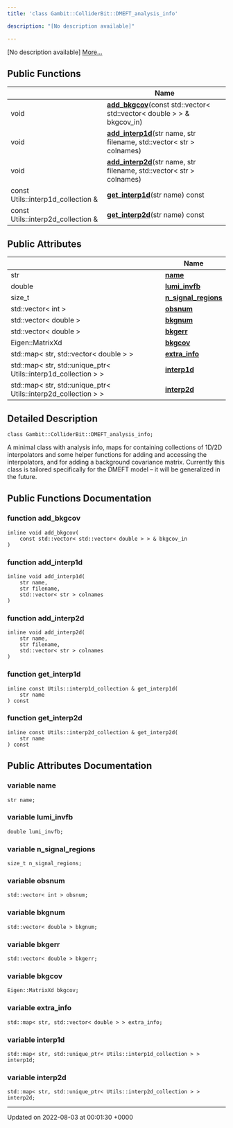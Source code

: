 ```yaml
---
title: 'class Gambit::ColliderBit::DMEFT_analysis_info'

description: "[No description available]"

---
```









[No description available] [More...](#detailed-description)

## Public Functions

|                | Name           |
| -------------- | -------------- |
| void | **[add_bkgcov](/documentation/code/main/classes/classgambit_1_1colliderbit_1_1dmeft__analysis__info/#function-add-bkgcov)**(const std::vector< std::vector< double > > & bkgcov_in) |
| void | **[add_interp1d](/documentation/code/main/classes/classgambit_1_1colliderbit_1_1dmeft__analysis__info/#function-add-interp1d)**(str name, str filename, std::vector< str > colnames) |
| void | **[add_interp2d](/documentation/code/main/classes/classgambit_1_1colliderbit_1_1dmeft__analysis__info/#function-add-interp2d)**(str name, str filename, std::vector< str > colnames) |
| const Utils::interp1d_collection & | **[get_interp1d](/documentation/code/main/classes/classgambit_1_1colliderbit_1_1dmeft__analysis__info/#function-get-interp1d)**(str name) const |
| const Utils::interp2d_collection & | **[get_interp2d](/documentation/code/main/classes/classgambit_1_1colliderbit_1_1dmeft__analysis__info/#function-get-interp2d)**(str name) const |

## Public Attributes

|                | Name           |
| -------------- | -------------- |
| str | **[name](/documentation/code/main/classes/classgambit_1_1colliderbit_1_1dmeft__analysis__info/#variable-name)**  |
| double | **[lumi_invfb](/documentation/code/main/classes/classgambit_1_1colliderbit_1_1dmeft__analysis__info/#variable-lumi-invfb)**  |
| size_t | **[n_signal_regions](/documentation/code/main/classes/classgambit_1_1colliderbit_1_1dmeft__analysis__info/#variable-n-signal-regions)**  |
| std::vector< int > | **[obsnum](/documentation/code/main/classes/classgambit_1_1colliderbit_1_1dmeft__analysis__info/#variable-obsnum)**  |
| std::vector< double > | **[bkgnum](/documentation/code/main/classes/classgambit_1_1colliderbit_1_1dmeft__analysis__info/#variable-bkgnum)**  |
| std::vector< double > | **[bkgerr](/documentation/code/main/classes/classgambit_1_1colliderbit_1_1dmeft__analysis__info/#variable-bkgerr)**  |
| Eigen::MatrixXd | **[bkgcov](/documentation/code/main/classes/classgambit_1_1colliderbit_1_1dmeft__analysis__info/#variable-bkgcov)**  |
| std::map< str, std::vector< double > > | **[extra_info](/documentation/code/main/classes/classgambit_1_1colliderbit_1_1dmeft__analysis__info/#variable-extra-info)**  |
| std::map< str, std::unique_ptr< Utils::interp1d_collection > > | **[interp1d](/documentation/code/main/classes/classgambit_1_1colliderbit_1_1dmeft__analysis__info/#variable-interp1d)**  |
| std::map< str, std::unique_ptr< Utils::interp2d_collection > > | **[interp2d](/documentation/code/main/classes/classgambit_1_1colliderbit_1_1dmeft__analysis__info/#variable-interp2d)**  |

## Detailed Description

```
class Gambit::ColliderBit::DMEFT_analysis_info;
```


A minimal class with analysis info, maps for containing collections of 1D/2D interpolators and some helper functions for adding and accessing the interpolators, and for adding a background covariance matrix. Currently this class is tailored specifically for the DMEFT model &ndash; it will be generalized in the future. 

## Public Functions Documentation

### function add_bkgcov

```
inline void add_bkgcov(
    const std::vector< std::vector< double > > & bkgcov_in
)
```


### function add_interp1d

```
inline void add_interp1d(
    str name,
    str filename,
    std::vector< str > colnames
)
```


### function add_interp2d

```
inline void add_interp2d(
    str name,
    str filename,
    std::vector< str > colnames
)
```


### function get_interp1d

```
inline const Utils::interp1d_collection & get_interp1d(
    str name
) const
```


### function get_interp2d

```
inline const Utils::interp2d_collection & get_interp2d(
    str name
) const
```


## Public Attributes Documentation

### variable name

```
str name;
```


### variable lumi_invfb

```
double lumi_invfb;
```


### variable n_signal_regions

```
size_t n_signal_regions;
```


### variable obsnum

```
std::vector< int > obsnum;
```


### variable bkgnum

```
std::vector< double > bkgnum;
```


### variable bkgerr

```
std::vector< double > bkgerr;
```


### variable bkgcov

```
Eigen::MatrixXd bkgcov;
```


### variable extra_info

```
std::map< str, std::vector< double > > extra_info;
```


### variable interp1d

```
std::map< str, std::unique_ptr< Utils::interp1d_collection > > interp1d;
```


### variable interp2d

```
std::map< str, std::unique_ptr< Utils::interp2d_collection > > interp2d;
```


-------------------------------

Updated on 2022-08-03 at 00:01:30 +0000